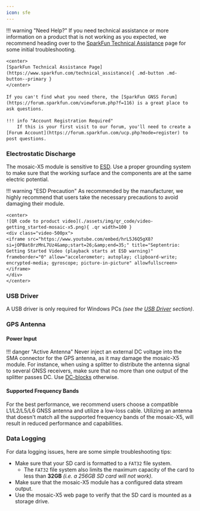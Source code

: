 ```yaml
---
icon: sfe
---
```


!!! warning "Need Help?"
	If you need technical assistance or more information on a product that is not working as you expected, we recommend heading over to the [SparkFun Technical Assistance](https://www.sparkfun.com/technical_assistance) page for some initial troubleshooting.

	<center>
	[SparkFun Technical Assistance Page](https://www.sparkfun.com/technical_assistance){ .md-button .md-button--primary }
	</center>

	If you can't find what you need there, the [SparkFun GNSS Forum](https://forum.sparkfun.com/viewforum.php?f=116) is a great place to ask questions.

	!!! info "Account Registration Required"
		If this is your first visit to our forum, you'll need to create a [Forum Account](https://forum.sparkfun.com/ucp.php?mode=register) to post questions.

### Electrostatic Discharge
The mosaic-X5 module is sensitive to [ESD](https://en.wikipedia.org/wiki/Electrostatic_discharge "Electrostatic Discharge"). Use a proper grounding system to make sure that the working surface and the components are at the same electric potential.


!!! warning "ESD Precaution"
	As recommended by the manufacturer, we highly recommend that users take the necessary precautions to avoid damaging their module.


	<center>
	![QR code to product video](./assets/img/qr_code/video-getting_started-mosaic-x5.png){ .qr width=100 }
	<div class="video-500px">
	<iframe src="https://www.youtube.com/embed/hrL5J6Q5gX8?si=jOPBat8rzMnL7Uz4&amp;start=26;&amp;end=35;" title="Septentrio: Getting Started Video (playback starts at ESD warning)" frameborder="0" allow="accelerometer; autoplay; clipboard-write; encrypted-media; gyroscope; picture-in-picture" allowfullscreen></iframe>
	</div>
	</center>



### USB Driver
A USB driver is only required for Windows PCs *(see the [USB Driver](software_overview.md#usb-driver) section)*.

### GPS Antenna

#### Power Input
!!! danger "Active Antenna"
	Never inject an external DC voltage into the SMA connector for the GPS antenna, as it may damage the mosaic-X5 module. For instance, when using a splitter to distribute the antenna signal to several GNSS receivers, make sure that no more than one output of the splitter passes DC. Use [DC-blocks](https://en.wikipedia.org/wiki/DC_block) otherwise.

#### Supported Frequency Bands
For the best performance, we recommend users choose a compatible L1/L2/L5/L6 GNSS antenna and utilize a low-loss cable. Utilizing an antenna that doesn't match all the supported frequency bands of the mosaic-X5, will result in reduced performance and capabilities.

### Data Logging
For data logging issues, here are some simple troubleshooting tips:

- Make sure that your SD card is formatted to a `FAT32` file system.
	- The `FAT32` file system also limits the maximum capacity of the card to less than **32GB** *(i.e. a 256GB SD card will not work)*.
- Make sure that the mosaic-X5 module has a configured data stream output.
- Use the mosaic-X5 web page to verify that the SD card is mounted as a storage drive.
